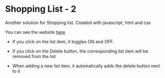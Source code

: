 # Shopping List - 2
Another solution for Shopping list. Created with javascript, html and css

You can see the website [here](https://adarraji.github.io/shopping-list2/)


* If you click on the list item, it toggles ON and OFF.

* If you click on the Delete button, the corresponding list item will be removed from the list

* When adding a new list item, it automatically adds the delete button next to it 
